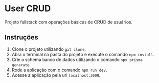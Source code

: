 # User CRUD

Projeto fullstack com operações básicas de CRUD de usuários.

## Instruções
1. Clone o projeto utilizando `git clone`.
2. Abra o terminal na pasta do projeto e execute o comando `npm install`.
3. Crie o schema banco de dados utilizando o comando `npx prisma generate`.
4. Rode a aplicação com o comando `npm run dev`.
5. Acesse a aplicação pela url `localhost:3000`.
